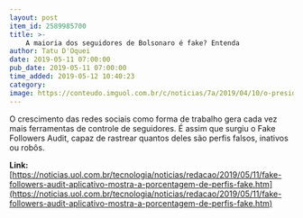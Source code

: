 ```yaml
---
layout: post
item_id: 2589985700
title: >-
    A maioria dos seguidores de Bolsonaro é fake? Entenda
author: Tatu D'Oquei
date: 2019-05-11 07:00:00
pub_date: 2019-05-11 07:00:00
time_added: 2019-05-12 10:40:23
category: 
image: https://conteudo.imguol.com.br/c/noticias/7a/2019/04/10/o-presidente-jair-bolsonaro-durante-a-solenidade-de-sancao-da-lei-de-cadastro-positivo-no-palacio-do-planalto-em-brasilia-df-1554926663290_v2_615x300.jpg
---
```


O crescimento das redes sociais como forma de trabalho gera cada vez mais ferramentas de controle de seguidores. É assim que surgiu o Fake Followers Audit, capaz de rastrear quantos deles são perfis falsos, inativos ou robôs.

**Link:** [https://noticias.uol.com.br/tecnologia/noticias/redacao/2019/05/11/fake-followers-audit-aplicativo-mostra-a-porcentagem-de-perfis-fake.htm](https://noticias.uol.com.br/tecnologia/noticias/redacao/2019/05/11/fake-followers-audit-aplicativo-mostra-a-porcentagem-de-perfis-fake.htm)

